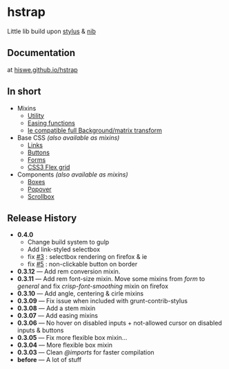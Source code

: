 # hstrap

Little lib build upon [stylus](http://learnboost.github.io/stylus/) & [nib](http://visionmedia.github.io/nib/)

## Documentation

at [hiswe.github.io/hstrap](http://hiswe.github.io/hstrap/)

## In short

- Mixins
  - [Utility](http://hiswe.github.io/hstrap/dist/mixins.html#general)
  - [Easing functions](http://hiswe.github.io/hstrap/dist/mixins.html#easing)
  - [Ie compatible full Background/matrix transform ](http://hiswe.github.io/hstrap/dist/mixins.html#ie)
- Base CSS *(also available as mixins)*
  - [Links](http://hiswe.github.io/hstrap/dist/base-css.html#links)
  - [Buttons](http://hiswe.github.io/hstrap/dist/base-css.html#buttons)
  - [Forms](http://hiswe.github.io/hstrap/dist/base-css.html#forms)
  - [CSS3 Flex grid](http://hiswe.github.io/hstrap/dist/base-css.html#layout)
- Components *(also available as mixins)*
  - [Boxes](http://hiswe.github.io/hstrap/dist/components.html#box)
  - [Popover](http://hiswe.github.io/hstrap/dist/components.html#popover)
  - [Scrollbox](http://hiswe.github.io/hstrap/dist/components.html#scrollbox)


## Release History

- **0.4.0**
  - Change build system to gulp
  - Add link-styled selectbox
  - fix [#3](https://github.com/Hiswe/hstrap/issues/3) : selectbox rendering on firefox &amp;   ie
  - fix [#5](https://github.com/Hiswe/hstrap/issues/5) : non-clickable button on border 
- **0.3.12** — Add rem conversion mixin.
- **0.3.11** — Add rem font-size mixin. Move some mixins from *form* to *general* and fix *crisp-font-smoothing* mixin on firefox
- **0.3.10** — Add angle, centering & cirle mixins
- **0.3.09** — Fix issue when included with grunt-contrib-stylus
- **0.3.08** — Add a stem mixin
- **0.3.07** — Add easing mixins
- **0.3.06** — No hover on disabled inputs + not-allowed cursor on disabled inputs & buttons
- **0.3.05** — Fix more flexible box mixin…
- **0.3.04** — More flexible box mixin
- **0.3.03** — Clean *@imports* for faster compilation
- **before** — A lot of stuff
